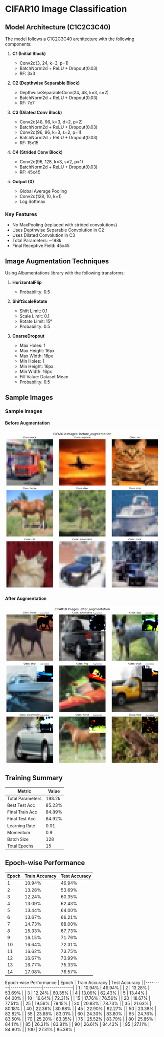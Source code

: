 # CIFAR10 Image Classification

## Model Architecture (C1C2C3C40)

The model follows a C1C2C3C40 architecture with the following components:

1. **C1 (Initial Block)**
   - Conv2d(3, 24, k=3, p=1)
   - BatchNorm2d + ReLU + Dropout(0.03)
   - RF: 3x3

2. **C2 (Depthwise Separable Block)**
   - DepthwiseSeparableConv(24, 48, k=3, s=2)
   - BatchNorm2d + ReLU + Dropout(0.03)
   - RF: 7x7

3. **C3 (Dilated Conv Block)**
   - Conv2d(48, 96, k=3, d=2, p=2)
   - BatchNorm2d + ReLU + Dropout(0.03)
   - Conv2d(96, 96, k=3, s=2, p=1)
   - BatchNorm2d + ReLU + Dropout(0.03)
   - RF: 15x15

4. **C4 (Strided Conv Block)**
   - Conv2d(96, 128, k=3, s=2, p=1)
   - BatchNorm2d + ReLU + Dropout(0.03)
   - RF: 45x45

5. **Output (0)**
   - Global Average Pooling
   - Conv2d(128, 10, k=1)
   - Log Softmax

### Key Features
- No MaxPooling (replaced with strided convolutions)
- Uses Depthwise Separable Convolution in C2
- Uses Dilated Convolution in C3
- Total Parameters: ~198k
- Final Receptive Field: 45x45

## Image Augmentation Techniques

Using Albumentations library with the following transforms:

1. **HorizontalFlip**
   - Probability: 0.5

2. **ShiftScaleRotate**
   - Shift Limit: 0.1
   - Scale Limit: 0.1
   - Rotate Limit: 15°
   - Probability: 0.5

3. **CoarseDropout**
   - Max Holes: 1
   - Max Height: 16px
   - Max Width: 16px
   - Min Holes: 1
   - Min Height: 16px
   - Min Width: 16px
   - Fill Value: Dataset Mean
   - Probability: 0.5

## Sample Images

### Sample Images

#### Before Augmentation
![Before Augmentation](cifar10_grid_before_augmentation.png)

#### After Augmentation
![After Augmentation](cifar10_grid_after_augmentation.png)


## Training Summary 
| Metric           | Value     |
|------------------|-----------|
| Total Parameters  | 198.2k   |
| Best Test Acc    | 85.23%   |
| Final Train Acc   | 84.89%   |
| Final Test Acc    | 84.92%   |
| Learning Rate     | 0.01     |
| Momentum          | 0.9      |
| Batch Size        | 128      |
| Total Epochs      | 15       |

## Epoch-wise Performance
|   Epoch | Train Accuracy | Test Accuracy |
|---------|----------------|----------------|
|       1 | 10.94%        | 46.94%         |
|       2 | 13.28%        | 53.69%         |
|       3 | 12.24%        | 60.35%         |
|       4 | 13.09%        | 62.43%         |
|       5 | 13.44%        | 64.00%         |
|       6 | 13.67%        | 66.21%         |
|       7 | 14.73%        | 68.00%         |
|       8 | 15.33%        | 67.73%         |
|       9 | 16.15%        | 71.76%         |
|      10 | 16.64%        | 72.31%         |
|      11 | 16.62%        | 73.75%         |
|      12 | 16.67%        | 73.99%         |
|      13 | 16.77%        | 75.33%         |
|      14 | 17.08%        | 76.57%         |


Epoch-wise Performance
| Epoch | Train Accuracy | Test Accuracy |
|---------|----------------|---------------|
| 1 | 10.94% | 46.94% |
| 2 | 13.28% | 53.69% |
| 3 | 12.24% | 60.35% |
| 4 | 13.09% | 62.43% |
| 5 | 13.44% | 64.00% |
| 10 | 16.64% | 72.31% |
| 15 | 17.76% | 76.56% |
| 20 | 18.67% | 77.51% |
| 25 | 19.56% | 79.15% |
| 30 | 20.83% | 78.73% |
| 35 | 21.63% | 80.18% |
| 40 | 22.36% | 80.68% |
| 45 | 22.90% | 82.27% |
| 50 | 23.38% | 82.82% |
| 55 | 23.88% | 83.01% |
| 60 | 24.30% | 83.80% |
| 65 | 24.76% | 83.50% |
| 70 | 25.20% | 83.35% |
| 75 | 25.52% | 83.79% |
| 80 | 25.85% | 84.11% |
| 85 | 26.31% | 83.81% |
| 90 | 26.61% | 84.43% |
| 95 | 27.11% | 84.90% |
| 100 | 27.31% | 85.38% |
